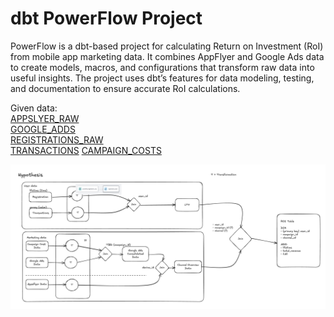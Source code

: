 # dbt PowerFlow Project  
PowerFlow is a dbt-based project for calculating Return on Investment (RoI) from mobile app marketing data. It combines AppFlyer and Google Ads data to create models, macros, and configurations that transform raw data into useful insights. The project uses dbt’s features for data modeling, testing, and documentation to ensure accurate RoI calculations.  
  
Given data:  
[APPSLYER_RAW](https://github.com/armandaslid/dbt_powerflow/blob/main/other_files/appsflyer_raw.csv)  
[GOOGLE_ADDS](https://github.com/armandaslid/dbt_powerflow/blob/main/other_files/google_ads.csv)  
[REGISTRATIONS_RAW](https://github.com/armandaslid/dbt_powerflow/blob/main/other_files/registrations.csv)  
[TRANSACTIONS](https://github.com/armandaslid/dbt_powerflow/blob/main/other_files/transactions.csv)
[CAMPAIGN_COSTS](https://github.com/armandaslid/dbt_powerflow/blob/main/other_files/campaign_costs.csv)  
  
<img src="https://github.com/armandaslid/dbt_powerflow/blob/main/other_files/DAG_PowerFlow.png" alt="PowerFlow DAG">
